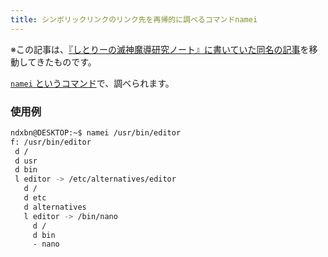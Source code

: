 ```yaml
---
title: シンボリックリンクのリンク先を再帰的に調べるコマンドnamei
---
```


※この記事は、[『しとりーの滅神魔導研究ノート』に書いていた同名の記事](http://ndxbn.hatenablog.jp/entry/2017/10/02/070207)を移動してきたものです。

[`namei` というコマンド](http://linuxjm.osdn.jp/html/util-linux/man1/namei.1.html)で、調べられます。

### 使用例

```bash
ndxbn@DESKTOP:~$ namei /usr/bin/editor
f: /usr/bin/editor
 d /
 d usr
 d bin
 l editor -> /etc/alternatives/editor
   d /
   d etc
   d alternatives
   l editor -> /bin/nano
     d /
     d bin
     - nano

```
